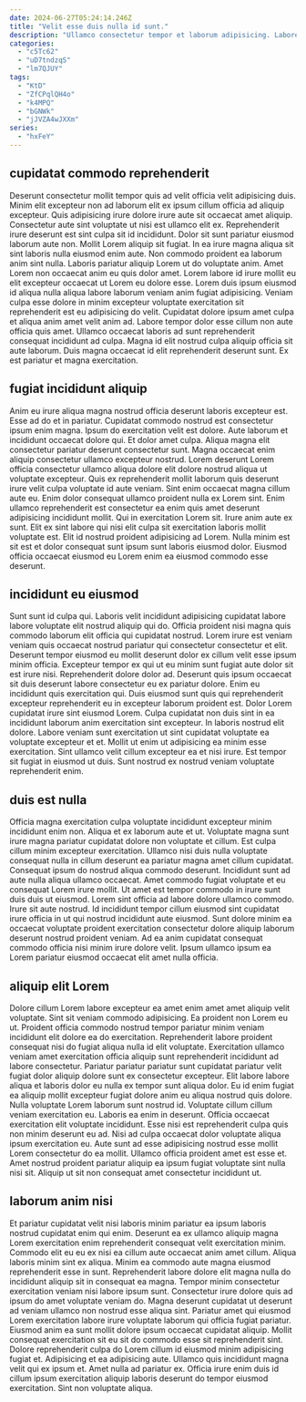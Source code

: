 ```yaml
---
date: 2024-06-27T05:24:14.246Z
title: "Velit esse duis nulla id sunt."
description: "Ullamco consectetur tempor et laborum adipisicing. Labore aliquip nostrud nulla tempor duis ea proident."
categories:
  - "c5Tc62"
  - "uD7tndzqS"
  - "lm7QJUY"
tags:
  - "KtD"
  - "ZfCPqlQH4o"
  - "k4MPQ"
  - "bGNWk"
  - "jJVZA4wJXXm"
series:
  - "hxFeY"
---
```



## cupidatat commodo reprehenderit

Deserunt consectetur mollit tempor quis ad velit officia velit adipisicing duis. Minim elit excepteur non ad laborum elit ex ipsum cillum officia ad aliquip excepteur. Quis adipisicing irure dolore irure aute sit occaecat amet aliquip. Consectetur aute sint voluptate ut nisi est ullamco elit ex. Reprehenderit irure deserunt est sint culpa sit id incididunt. Dolor sit sunt pariatur eiusmod laborum aute non. Mollit Lorem aliquip sit fugiat.
In ea irure magna aliqua sit sint laboris nulla eiusmod enim aute. Non commodo proident ea laborum anim sint nulla. Laboris pariatur aliquip Lorem ut do voluptate anim. Amet Lorem non occaecat anim eu quis dolor amet. Lorem labore id irure mollit eu elit excepteur occaecat ut Lorem eu dolore esse.
Lorem duis ipsum eiusmod id aliqua nulla aliqua labore laborum veniam anim fugiat adipisicing. Veniam culpa esse dolore in minim excepteur voluptate exercitation sit reprehenderit est eu adipisicing do velit. Cupidatat dolore ipsum amet culpa et aliqua anim amet velit anim ad. Labore tempor dolor esse cillum non aute officia quis amet. Ullamco occaecat laboris ad sunt reprehenderit consequat incididunt ad culpa. Magna id elit nostrud culpa aliquip officia sit aute laborum. Duis magna occaecat id elit reprehenderit deserunt sunt. Ex est pariatur et magna exercitation.

## fugiat incididunt aliquip

Anim eu irure aliqua magna nostrud officia deserunt laboris excepteur est. Esse ad do et in pariatur. Cupidatat commodo nostrud est consectetur ipsum enim magna. Ipsum do exercitation velit est dolore. Aute laborum et incididunt occaecat dolore qui. Et dolor amet culpa.
Aliqua magna elit consectetur pariatur deserunt consectetur sunt. Magna occaecat enim aliquip consectetur ullamco excepteur nostrud. Lorem deserunt Lorem officia consectetur ullamco aliqua dolore elit dolore nostrud aliqua ut voluptate excepteur. Quis ex reprehenderit mollit laborum quis deserunt irure velit culpa voluptate id aute veniam. Sint enim occaecat magna cillum aute eu. Enim dolor consequat ullamco proident nulla ex Lorem sint.
Enim ullamco reprehenderit est consectetur ea enim quis amet deserunt adipisicing incididunt mollit. Qui in exercitation Lorem sit. Irure anim aute ex sunt. Elit ex sint labore qui nisi elit culpa sit exercitation laboris mollit voluptate est. Elit id nostrud proident adipisicing ad Lorem. Nulla minim est sit est et dolor consequat sunt ipsum sunt laboris eiusmod dolor. Eiusmod officia occaecat eiusmod eu Lorem enim ea eiusmod commodo esse deserunt.

## incididunt eu eiusmod

Sunt sunt id culpa qui. Laboris velit incididunt adipisicing cupidatat labore labore voluptate elit nostrud aliquip qui do. Officia proident nisi magna quis commodo laborum elit officia qui cupidatat nostrud. Lorem irure est veniam veniam quis occaecat nostrud pariatur qui consectetur consectetur et elit. Deserunt tempor eiusmod eu mollit deserunt dolor ex cillum velit esse ipsum minim officia.
Excepteur tempor ex qui ut eu minim sunt fugiat aute dolor sit est irure nisi. Reprehenderit dolore dolor ad. Deserunt quis ipsum occaecat sit duis deserunt labore consectetur eu ex pariatur dolore. Enim eu incididunt quis exercitation qui. Duis eiusmod sunt quis qui reprehenderit excepteur reprehenderit eu in excepteur laborum proident est. Dolor Lorem cupidatat irure sint eiusmod Lorem. Culpa cupidatat non duis sint in ea incididunt laborum anim exercitation sint excepteur. In laboris nostrud elit dolore.
Labore veniam sunt exercitation ut sint cupidatat voluptate ea voluptate excepteur et et. Mollit ut enim ut adipisicing ea minim esse exercitation. Sint ullamco velit cillum excepteur ea et nisi irure. Est tempor sit fugiat in eiusmod ut duis. Sunt nostrud ex nostrud veniam voluptate reprehenderit enim.

## duis est nulla

Officia magna exercitation culpa voluptate incididunt excepteur minim incididunt enim non. Aliqua et ex laborum aute et ut. Voluptate magna sunt irure magna pariatur cupidatat dolore non voluptate et cillum. Est culpa cillum minim excepteur exercitation. Ullamco nisi duis nulla voluptate consequat nulla in cillum deserunt ea pariatur magna amet cillum cupidatat. Consequat ipsum do nostrud aliqua commodo deserunt.
Incididunt sunt ad aute nulla aliqua ullamco occaecat. Amet commodo fugiat voluptate et eu consequat Lorem irure mollit. Ut amet est tempor commodo in irure sunt duis duis ut eiusmod. Lorem sint officia ad labore dolore ullamco commodo. Irure sit aute nostrud.
Id incididunt tempor cillum eiusmod sint cupidatat irure officia in ut qui nostrud incididunt aute eiusmod. Sunt dolore minim ea occaecat voluptate proident exercitation consectetur dolore aliquip laborum deserunt nostrud proident veniam. Ad ea anim cupidatat consequat commodo officia nisi minim irure dolore velit. Ipsum ullamco ipsum ea Lorem pariatur eiusmod occaecat elit amet nulla officia.

## aliquip elit Lorem

Dolore cillum Lorem labore excepteur ea amet enim amet amet aliquip velit voluptate. Sint sit veniam commodo adipisicing. Ea proident non Lorem eu ut. Proident officia commodo nostrud tempor pariatur minim veniam incididunt elit dolore ea do exercitation. Reprehenderit labore proident consequat nisi do fugiat aliqua nulla id elit voluptate. Exercitation ullamco veniam amet exercitation officia aliquip sunt reprehenderit incididunt ad labore consectetur.
Pariatur pariatur pariatur sunt cupidatat pariatur velit fugiat dolor aliquip dolore sunt ex consectetur excepteur. Elit labore labore aliqua et laboris dolor eu nulla ex tempor sunt aliqua dolor. Eu id enim fugiat ea aliquip mollit excepteur fugiat dolore anim eu aliqua nostrud quis dolore. Nulla voluptate Lorem laborum sunt nostrud id. Voluptate cillum cillum veniam exercitation eu. Laboris ea enim in deserunt.
Officia occaecat exercitation elit voluptate incididunt. Esse nisi est reprehenderit culpa quis non minim deserunt eu ad. Nisi ad culpa occaecat dolor voluptate aliqua ipsum exercitation eu. Aute sunt ad esse adipisicing nostrud esse mollit Lorem consectetur do ea mollit. Ullamco officia proident amet est esse et. Amet nostrud proident pariatur aliquip ea ipsum fugiat voluptate sint nulla nisi sit. Aliquip ut sit non consequat amet consectetur incididunt ut.

## laborum anim nisi

Et pariatur cupidatat velit nisi laboris minim pariatur ea ipsum laboris nostrud cupidatat enim qui enim. Deserunt ea ex ullamco aliquip magna Lorem exercitation enim reprehenderit consequat velit exercitation minim. Commodo elit eu eu ex nisi ea cillum aute occaecat anim amet cillum. Aliqua laboris minim sint ex aliqua. Minim ea commodo aute magna eiusmod reprehenderit esse in sunt. Reprehenderit labore dolore elit magna nulla do incididunt aliquip sit in consequat ea magna. Tempor minim consectetur exercitation veniam nisi labore ipsum sunt. Consectetur irure dolore quis ad ipsum do amet voluptate veniam do.
Magna deserunt cupidatat ut deserunt ad veniam ullamco non nostrud esse aliqua sint. Pariatur amet qui eiusmod Lorem exercitation labore irure voluptate laborum qui officia fugiat pariatur. Eiusmod anim ea sunt mollit dolore ipsum occaecat cupidatat aliquip. Mollit consequat exercitation sit eu sit do commodo esse sit reprehenderit sint. Dolore reprehenderit culpa do Lorem cillum id eiusmod minim adipisicing fugiat et.
Adipisicing et ea adipisicing aute. Ullamco quis incididunt magna velit qui ex ipsum et. Amet nulla ad pariatur ex. Officia irure enim duis id cillum ipsum exercitation aliquip laboris deserunt do tempor eiusmod exercitation. Sint non voluptate aliqua.

